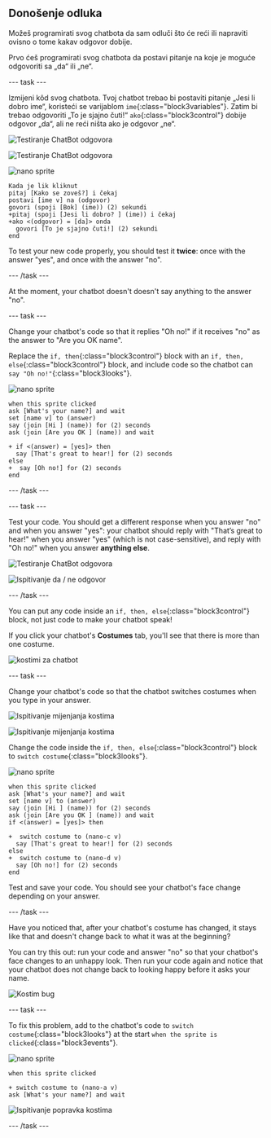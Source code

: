 ## Donošenje odluka

Možeš programirati svog chatbota da sam odluči što će reći ili napraviti ovisno o tome kakav odgovor dobije.

Prvo ćeš programirati svog chatbota da postavi pitanje na koje je moguće odgovoriti sa „da“ ili „ne“.

\--- task \---

Izmijeni kôd svog chatbota. Tvoj chatbot trebao bi postaviti pitanje „Jesi li dobro ime“, koristeći se varijablom `ime`{:class="block3variables"}. Zatim bi trebao odgovoriti „To je sjajno čuti!“ `ako`{:class="block3control"} dobije odgovor „da“, ali ne reći ništa ako je odgovor „ne“.

![Testiranje ChatBot odgovora](images/chatbot-if-test1-annotated.png)

![Testiranje ChatBot odgovora](images/chatbot-if-test2.png)

![nano sprite](images/nano-sprite.png)

```blocks3
Kada je lik kliknut
pitaj [Kako se zoveš?] i čekaj
postavi [ime v] na (odgovor)
govori (spoji [Bok] (ime)) (2) sekundi
+pitaj (spoji [Jesi li dobro? ] (ime)) i čekaj
+ako <(odgovor) = [da]> onda 
  govori [To je sjajno čuti!] (2) sekundi
end
```

To test your new code properly, you should test it **twice**: once with the answer "yes", and once with the answer "no".

\--- /task \---

At the moment, your chatbot doesn't doesn't say anything to the answer "no".

\--- task \---

Change your chatbot's code so that it replies "Oh no!" if it receives "no" as the answer to "Are you OK name".

Replace the `if, then`{:class="block3control"} block with an `if, then, else`{:class="block3control"} block, and include code so the chatbot can `say "Oh no!"`{:class="block3looks"}.

![nano sprite](images/nano-sprite.png)

```blocks3
when this sprite clicked
ask [What's your name?] and wait
set [name v] to (answer)
say (join [Hi ] (name)) for (2) seconds
ask (join [Are you OK ] (name)) and wait

+ if <(answer) = [yes]> then 
  say [That's great to hear!] for (2) seconds
else 
+  say [Oh no!] for (2) seconds
end
```

\--- /task \---

\--- task \---

Test your code. You should get a different response when you answer "no" and when you answer "yes": your chatbot should reply with "That’s great to hear!" when you answer "yes" (which is not case-sensitive), and reply with "Oh no!" when you answer **anything else**.

![Testiranje ChatBot odgovora](images/chatbot-if-test2.png)

![Ispitivanje da / ne odgovor](images/chatbot-if-else-test.png)

\--- /task \---

You can put any code inside an `if, then, else`{:class="block3control"} block, not just code to make your chatbot speak!

If you click your chatbot's **Costumes** tab, you'll see that there is more than one costume.

![kostimi za chatbot](images/chatbot-costume-view-annotated.png)

\--- task \---

Change your chatbot's code so that the chatbot switches costumes when you type in your answer.

![Ispitivanje mijenjanja kostima](images/chatbot-costume-test1.png)

![Ispitivanje mijenjanja kostima](images/chatbot-costume-test2.png)

Change the code inside the `if, then, else`{:class="block3control"} block to `switch costume`{:class="block3looks"}.

![nano sprite](images/nano-sprite.png)

```blocks3
when this sprite clicked
ask [What's your name?] and wait
set [name v] to (answer)
say (join [Hi ] (name)) for (2) seconds
ask (join [Are you OK ] (name)) and wait
if <(answer) = [yes]> then 

+  switch costume to (nano-c v)
  say [That's great to hear!] for (2) seconds
else 
+  switch costume to (nano-d v)
  say [Oh no!] for (2) seconds
end
```

Test and save your code. You should see your chatbot's face change depending on your answer.

\--- /task \---

Have you noticed that, after your chatbot's costume has changed, it stays like that and doesn't change back to what it was at the beginning?

You can try this out: run your code and answer "no" so that your chatbot's face changes to an unhappy look. Then run your code again and notice that your chatbot does not change back to looking happy before it asks your name.

![Kostim bug](images/chatbot-costume-bug-test.png)

\--- task \---

To fix this problem, add to the chatbot's code to `switch costume`{:class="block3looks"} at the start `when the sprite is clicked`{:class="block3events"}.

![nano sprite](images/nano-sprite.png)

```blocks3
when this sprite clicked

+ switch costume to (nano-a v)
ask [What's your name?] and wait
```

![Ispitivanje popravka kostima](images/chatbot-costume-fix-test.png)

\--- /task \---
